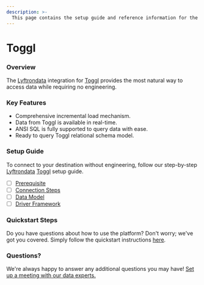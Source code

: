 ```yaml
---
description: >-
  This page contains the setup guide and reference information for the Toggl source connector.
---
```


# Toggl

### Overview

The [Lyftrondata](https://www.lyftrondata.com/) integration for [Toggl](https://www.lyftrondata.com/integration/business-analytics/toggl/) provides the most natural way to access data while requiring no engineering.

### Key Features

* Comprehensive incremental load mechanism.
* Data from Toggl is available in real-time.&#x20;
* ANSI SQL is fully supported to query data with ease.
* Ready to query Toggl relational schema model.

### Setup Guide

To connect to your destination without engineering, follow our step-by-step [Lyftrondata](https://www.lyftrondata.com/)  [Toggl](https://www.lyftrondata.com/integration/business-analytics/toggl/) setup guide.

* [ ] [Prerequisite](prerequisite.md)
* [ ] [Connection Steps](connection-steps.md)
* [ ] [Data Model](data-model/erd.md)
* [ ] [Driver Framework](driver-framework/)

### Quickstart Steps

Do you have questions about how to use the platform? Don't worry; we've got you covered. Simply follow the quickstart instructions [here](../README.md).

### Questions? <a href="#questions" id="questions"></a>

We're always happy to answer any additional questions you may have! [Set up a meeting with our data experts.](https://www.lyftrondata.com/book-a-meeting/)

